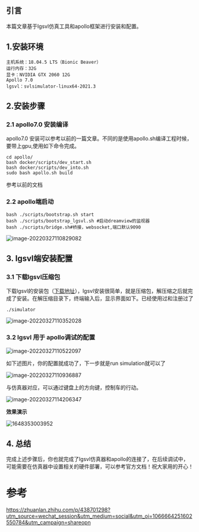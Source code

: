 ## 引言

本篇文章基于lgsvl仿真工具和apollo框架进行安装和配置。

## 1.安装环境

```text
主机系统：18.04.5 LTS（Bionic Beaver）
运行内存：32G
显卡：NVIDIA GTX 2060 12G
Apollo 7.0
lgsvl：svlsimulator-linux64-2021.3
```

## 2.安装步骤

### 2.1 apollo7.0 安装编译

apollo7.0 安装可以参考以前的一篇文章。不同的是使用apollo.sh编译工程时候，要带上gpu,使用如下命令完成。

```text
cd apollo/
bash docker/scripts/dev_start.sh
bash docker/scripts/dev_into.sh
sudo bash apollo.sh build
```

参考以前的文档

### 2.2 apollo端启动

```text
bash ./scripts/bootstrap.sh start
bash ./scripts/bootstrap_lgsvl.sh #启动dreamview的监视器
bash ./scripts/bridge.sh#桥接，websocket,端口默认9090
```

![image-20220327110829082](D:\自动驾驶\AutoDriving\note\image-20220327110829082.png)

## 3. lgsvl端安装配置

### 3.1 下载lgsvl压缩包

下载lgsvl的安装包（[下载地址](https://link.zhihu.com/?target=https%3A//www.svlsimulator.com/)），lgsvl安装很简单，就是压缩包，解压缩之后就完成了安装。在解压缩目录下，终端输入后，显示界面如下。已经使用过和注册过了

```text
./simulator
```



![image-20220327110352028](D:\自动驾驶\AutoDriving\note\image-20220327110352028.png)

### 3.2 lgsvl 用于 apollo调试的配置

![image-20220327110522097](D:\自动驾驶\AutoDriving\note\image-20220327110522097.png)



如下述图片，你的配置就成功了，下一步就是run simulation就可以了

![image-20220327110936887](D:\自动驾驶\AutoDriving\note\image-20220327110936887.png)

与仿真器对应，可以通过键盘上的方向键，控制车的行动。

![image-20220327114206347](D:\自动驾驶\AutoDriving\note\image-20220327114206347.png)

**效果演示**



![1648353003952](D:\自动驾驶\AutoDriving\note\1648353003952.gif)

## 4. 总结

完成上述步骤后，你也就完成了lgsvl仿真器和apollo的连接了，在后续调试中，可能需要在仿真器中设置相关的硬件部署，可以参考官方文档！祝大家用的开心！

# 参考

https://zhuanlan.zhihu.com/p/438701298?utm_source=wechat_session&utm_medium=social&utm_oi=1066664251602550784&utm_campaign=shareopn